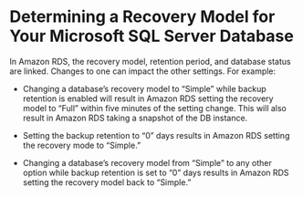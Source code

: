 # Determining a Recovery Model for Your Microsoft SQL Server Database<a name="Appendix.SQLServer.CommonDBATasks.DatabaseRecovery"></a>

In Amazon RDS, the recovery model, retention period, and database status are linked\. Changes to one can impact the other settings\. For example: 

+ Changing a database’s recovery model to “Simple” while backup retention is enabled will result in Amazon RDS setting the recovery model to “Full” within five minutes of the setting change\. This will also result in Amazon RDS taking a snapshot of the DB instance\.

+ Setting the backup retention to “0” days results in Amazon RDS setting the recovery mode to “Simple\.”

+ Changing a database’s recovery model from “Simple” to any other option while backup retention is set to “0” days results in Amazon RDS setting the recovery model back to “Simple\.”
